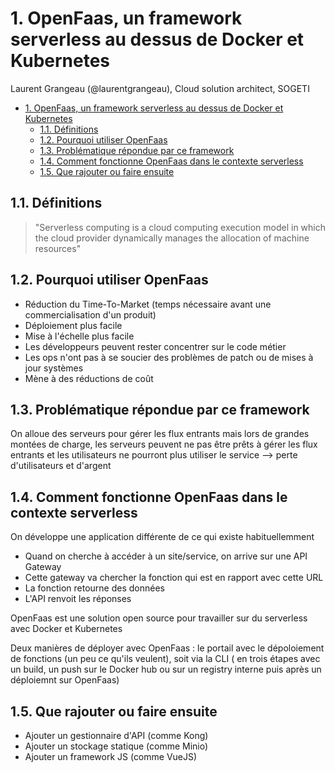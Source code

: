 # 1. OpenFaas, un framework serverless au dessus de Docker et Kubernetes

Laurent Grangeau (@laurentgrangeau), Cloud solution architect, SOGETI

<!-- TOC -->

- [1. OpenFaas, un framework serverless au dessus de Docker et Kubernetes](#1-openfaas-un-framework-serverless-au-dessus-de-docker-et-kubernetes)
    - [1.1. Définitions](#11-définitions)
    - [1.2. Pourquoi utiliser OpenFaas](#12-pourquoi-utiliser-openfaas)
    - [1.3. Problématique répondue par ce framework](#13-problématique-répondue-par-ce-framework)
    - [1.4. Comment fonctionne OpenFaas dans le contexte serverless](#14-comment-fonctionne-openfaas-dans-le-contexte-serverless)
    - [1.5. Que rajouter ou faire ensuite](#15-que-rajouter-ou-faire-ensuite)

<!-- /TOC -->

## 1.1. Définitions

> "Serverless computing is a cloud computing execution model in which the cloud provider dynamically manages the allocation of machine resources"

## 1.2. Pourquoi utiliser OpenFaas

- Réduction du Time-To-Market (temps nécessaire avant une commercialisation d'un produit)
- Déploiement plus facile
- Mise à l'échelle plus facile
- Les développeurs peuvent rester concentrer sur le code métier
- Les ops n'ont pas à se soucier des problèmes de patch ou de mises à jour systèmes
- Mène à des réductions de coût

## 1.3. Problématique répondue par ce framework

On alloue des serveurs pour gérer les flux entrants mais lors de grandes montées de charge, les serveurs peuvent ne pas être prêts à gérer les flux entrants et les utilisateurs ne pourront plus utiliser le service --> perte d'utilisateurs et d'argent

## 1.4. Comment fonctionne OpenFaas dans le contexte serverless

On développe une application différente de ce qui existe habituellemment
- Quand on cherche à accéder à un site/service, on arrive sur une API Gateway
- Cette gateway va chercher la fonction qui est en rapport avec cette URL
- La fonction retourne des données
- L'API renvoit les réponses

OpenFaas est une solution open source pour travailler sur du serverless avec Docker et Kubernetes

Deux manières de déployer avec OpenFaas : le portail avec le dépoloiement de fonctions (un peu ce qu'ils veulent), soit via la CLI ( en trois étapes avec un build, un push sur le Docker hub ou sur un registry interne puis après un déploiemnt sur OpenFaas)

## 1.5. Que rajouter ou faire ensuite

- Ajouter un gestionnaire d'API (comme Kong)
- Ajouter un stockage statique (comme Minio)
- Ajouter un framework JS (comme VueJS)
